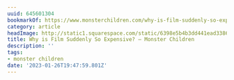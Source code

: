 ```yaml
---
uuid: 645601304
bookmarkOf: https://www.monsterchildren.com/why-is-film-suddenly-so-expensive/
category: article
headImage: http://static1.squarespace.com/static/6398e5b4b3dd441ead33860a/6398e815f2eabd0b458bc856/63c5e93626f2c50c39f6ce1f/1676398504857/film-thumn-2-monster-chidlren.jpg?format=1500w
title: Why is Film Suddenly So Expensive? — Monster Children
description: ''
tags:
- monster children
date: '2023-01-26T19:47:59.801Z'
---
```



